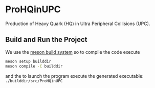 # ProHQinUPC

Production of Heavy Quark (HQ) in Ultra Peripheral Collisions (UPC).

## Build and Run the Project

We use the [meson build system](https://mesonbuild.com/) so to compile the code execute

```sh
meson setup builddir
meson compile -C builddir
```

and the to launch the program execute the generated executable: `./builddir/src/ProHQinUPC`
